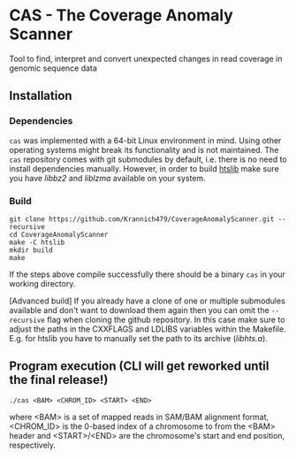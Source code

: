 # CAS - The Coverage Anomaly Scanner 
Tool to find, interpret and convert unexpected changes in read coverage in genomic sequence data

## Installation

### Dependencies
`cas` was implemented with a 64-bit Linux environment in mind. Using other operating systems might break its functionality and is not maintained. The `cas` repository comes with git submodules by default, i.e. there is no need to install dependencies manually. However, in order to build [htslib](https://github.com/samtools/htslib) make sure you have _libbz2_ and _liblzma_ available on your system.

### Build
```
git clone https://github.com/Krannich479/CoverageAnomalyScanner.git --recursive
cd CoverageAnomalyScanner 
make -C htslib
mkdir build
make
```

If the steps above compile successfully there should be a binary `cas` in your working directory.

[Advanced build] If you already have a clone of one or multiple submodules available and don't want to download them again then you can omit the `--recursive` flag when cloning the github repository. In this case make sure to adjust the paths in the CXXFLAGS and LDLIBS variables within the Makefile. E.g. for htslib you have to manually set the path to its archive (_libhts.a_).

## Program execution (CLI will get reworked until the final release!)

```
./cas <BAM> <CHROM_ID> <START> <END>
```

where \<BAM\> is a set of mapped reads in SAM/BAM alignment format, \<CHROM_ID\> is the 0-based index of a chromosome to from the \<BAM\> header and \<START\>/\<END\> are the chromosome's start and end position, respectively.
